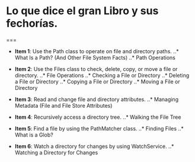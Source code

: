 # Lo que dice el gran Libro y sus fechorías.
===
* **Item 1**: Use the Path class to operate on file and directory paths.
..* What Is a Path? (And Other File System Facts)
..* Path Operations

* **Item 2**: Use the Files class to check, delete, copy, or move a file or directory.
..* File Operations
..* Checking a File or Directory
..* Deleting a File or Directory
..* Copying a File or Directory
..* Moving a File or Directory

* **Item 3**: Read and change file and directory attributes.
..* Managing Metadata (File and File Store Attributes)

* **Item 4**: Recursively access a directory tree.
..* Walking the File Tree

* **Item 5**: Find a file by using the PathMatcher class.
..* Finding Files
..* What is a Glob?

* **Item 6**: Watch a directory for changes by using WatchService.
..* Watching a Directory for Changes
